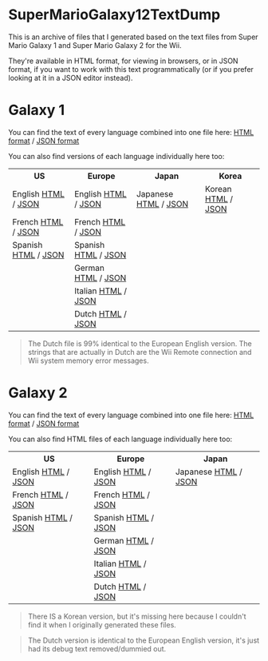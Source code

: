 # SuperMarioGalaxy12TextDump
This is an archive of files that I generated based on the text files from
Super Mario Galaxy 1 and Super Mario Galaxy 2 for the Wii.

They're available in HTML format, for viewing in browsers,
or in JSON format, if you want to work with this text programmatically
(or if you prefer looking at it in a JSON editor instead).

# Galaxy 1
You can find the text of every language combined into one file here:
[HTML format](Galaxy1/all.html) / [JSON format](Galaxy1/all.json)

You can also find versions of each language individually here too:
<table>
    <tr>
        <th>US</th>
        <th>Europe</th>
        <th>Japan</th>
        <th>Korea</th>
    </tr>
    <tr>
        <td>English <a href="Galaxy1/UsEnglish.html">HTML</a> / <a href="Galaxy1/UsEnglish.json">JSON</a></td>
        <td>English <a href="Galaxy1/EuEnglish.html">HTML</a> / <a href="Galaxy1/EuEnglish.json">JSON</a></td>
        <td>Japanese <a href="Galaxy1/JpJapanese.html">HTML</a> / <a href="Galaxy1/JpJapanese.json">JSON</a></td>
        <td>Korean <a href="Galaxy1/KrKorean.html">HTML</a> / <a href="Galaxy1/KrKorean.json">JSON</a></td>
    </tr>
    <tr>
        <td>French <a href="Galaxy1/UsFrench.html">HTML</a> / <a href="Galaxy1/UsFrench.json">JSON</a></td>
        <td>French <a href="Galaxy1/EuFrench.html">HTML</a> / <a href="Galaxy1/EuFrench.json">JSON</a></td>
        <td></td>
        <td></td>
    </tr>
    <tr>
        <td>Spanish <a href="Galaxy1/UsSpanish.html">HTML</a> / <a href="Galaxy1/UsSpanish.json">JSON</a></td>
        <td>Spanish <a href="Galaxy1/EuSpanish.html">HTML</a> / <a href="Galaxy1/EuSpanish.json">JSON</a></td>
        <td></td>
        <td></td>
    </tr>
    <tr>
        <td></td>
        <td>German <a href="Galaxy1/EuGerman.html">HTML</a> / <a href="Galaxy1/EuGerman.json">JSON</a></td>
        <td></td>
        <td></td>
    </tr>
    <tr>
        <td></td>
        <td>Italian <a href="Galaxy1/EuItalian.html">HTML</a> / <a href="Galaxy1/EuItalian.json">JSON</a></td>
        <td></td>
        <td></td>
    </tr>
    <tr>
        <td></td>
        <td>Dutch <a href="Galaxy1/EuDutch.html">HTML</a> / <a href="Galaxy1/EuDutch.json">JSON</a></td>
        <td></td>
        <td></td>
    </tr>
</table>

> The Dutch file is 99% identical to the European English version. The strings that are actually in Dutch are the Wii Remote connection and Wii system memory error messages.

# Galaxy 2
You can find the text of every language combined into one file here:
[HTML format](Galaxy2/all.html) / [JSON format](Galaxy2/all.json)

You can also find HTML files of each language individually here too:
<table>
    <tr>
        <th>US</th>
        <th>Europe</th>
        <th>Japan</th>
    </tr>
    <tr>
        <td>English <a href="Galaxy2/UsEnglish.html">HTML</a> / <a href="Galaxy2/UsEnglish.json">JSON</a></td>
        <td>English <a href="Galaxy2/EuEnglish.html">HTML</a> / <a href="Galaxy2/EuEnglish.json">JSON</a></td>
        <td>Japanese <a href="Galaxy2/JpJapanese.html">HTML</a> / <a href="Galaxy2/JpJapanese.json">JSON</a></td>
    </tr>
    <tr>
        <td>French <a href="Galaxy2/UsFrench.html">HTML</a> / <a href="Galaxy2/UsFrench.json">JSON</a></td>
        <td>French <a href="Galaxy2/EuFrench.html">HTML</a> / <a href="Galaxy2/EuFrench.json">JSON</a></td>
        <td></td>
    </tr>
    <tr>
        <td>Spanish <a href="Galaxy2/UsSpanish.html">HTML</a> / <a href="Galaxy2/UsSpanish.json">JSON</a></td>
        <td>Spanish <a href="Galaxy2/EuSpanish.html">HTML</a> / <a href="Galaxy2/EuSpanish.json">JSON</a></td>
        <td></td>
    </tr>
    <tr>
        <td></td>
        <td>German <a href="Galaxy2/EuGerman.html">HTML</a> / <a href="Galaxy2/EuGerman.json">JSON</a></td>
        <td></td>
    </tr>
    <tr>
        <td></td>
        <td>Italian <a href="Galaxy2/EuItalian.html">HTML</a> / <a href="Galaxy2/EuItalian.json">JSON</a></td>
        <td></td>
    </tr>
    <tr>
        <td></td>
        <td>Dutch <a href="Galaxy2/EuDutch.html">HTML</a> / <a href="Galaxy2/EuDutch.json">JSON</a></td>
        <td></td>
    </tr>
</table>

> There IS a Korean version, but it's missing here because I couldn't find it when I originally generated these files.

> The Dutch version is identical to the European English version, it's just had its debug text removed/dummied out.
